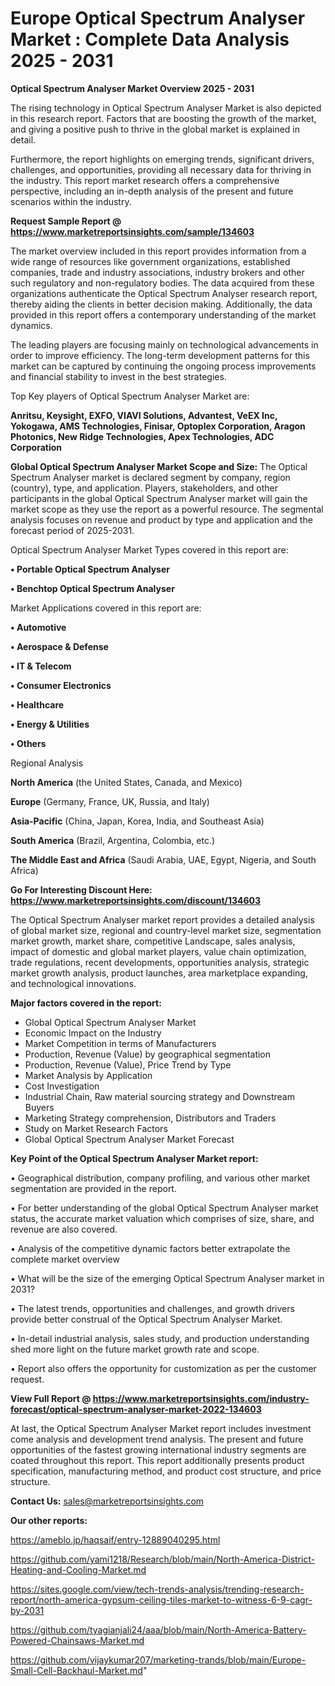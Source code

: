  # Europe Optical Spectrum Analyser Market : Complete Data Analysis 2025 - 2031

<Strong> Optical Spectrum Analyser Market Overview 2025 - 2031</strong>

The rising technology in Optical Spectrum Analyser Market is also depicted in this research report. Factors that are boosting the growth of the market, and giving a positive push to thrive in the global market is explained in detail.

Furthermore, the report highlights on emerging trends, significant drivers, challenges, and opportunities, providing all necessary data for thriving in the industry. This report market research offers a comprehensive perspective, including an in-depth analysis of the present and future scenarios within the industry.

<strong>Request Sample Report @ <a href=https://www.marketreportsinsights.com/sample/134603>https://www.marketreportsinsights.com/sample/134603</a></strong>

The market overview included in this report provides information from a wide range of resources like government organizations, established companies, trade and industry associations, industry brokers and other such regulatory and non-regulatory bodies. The data acquired from these organizations authenticate the Optical Spectrum Analyser research report, thereby aiding the clients in better decision making. Additionally, the data provided in this report offers a contemporary understanding of the market dynamics.

The leading players are focusing mainly on technological advancements in order to improve efficiency. The long-term development patterns for this market can be captured by continuing the ongoing process improvements and financial stability to invest in the best strategies.

Top Key players of Optical Spectrum Analyser Market are:

<strong>Anritsu, Keysight, EXFO, VIAVI Solutions, Advantest, VeEX Inc, Yokogawa, AMS Technologies, Finisar, Optoplex Corporation, Aragon Photonics, New Ridge Technologies, Apex Technologies, ADC Corporation</strong>

<strong><b>Global Optical Spectrum Analyser Market Scope and Size:</b></strong>
The Optical Spectrum Analyser market is declared segment by company, region (country), type, and application. Players, stakeholders, and other participants in the global Optical Spectrum Analyser market will gain the market scope as they use the report as a powerful resource. The segmental analysis focuses on revenue and product by type and application and the forecast period of 2025-2031.

Optical Spectrum Analyser Market Types covered in this report are:

<strong>• Portable Optical Spectrum Analyser

• Benchtop Optical Spectrum Analyser</strong>

Market Applications covered in this report are:

<strong>• Automotive

• Aerospace & Defense

• IT & Telecom

• Consumer Electronics

• Healthcare

• Energy & Utilities

• Others</strong> 

Regional Analysis

<strong>North America</strong> (the United States, Canada, and Mexico)

<strong>Europe</strong> (Germany, France, UK, Russia, and Italy)

<strong>Asia-Pacific</strong> (China, Japan, Korea, India, and Southeast Asia)

<strong>South America</strong> (Brazil, Argentina, Colombia, etc.)

<strong>The Middle East and Africa</strong> (Saudi Arabia, UAE, Egypt, Nigeria, and South Africa)

<strong>Go For Interesting Discount Here: <a href=https://www.marketreportsinsights.com/discount/134603>https://www.marketreportsinsights.com/discount/134603</a></strong>

The Optical Spectrum Analyser market report provides a detailed analysis of global market size, regional and country-level market size, segmentation market growth, market share, competitive Landscape, sales analysis, impact of domestic and global market players, value chain optimization, trade regulations, recent developments, opportunities analysis, strategic market growth analysis, product launches, area marketplace expanding, and technological innovations.

<strong><b>Major factors covered in the report:</b></strong>
<ul>
  <li>Global Optical Spectrum Analyser Market </li>
  <li>Economic Impact on the Industry</li>
  <li>Market Competition in terms of Manufacturers</li>
  <li>Production, Revenue (Value) by geographical segmentation</li>
  <li>Production, Revenue (Value), Price Trend by Type</li>
  <li>Market Analysis by Application</li>
  <li>Cost Investigation</li>
  <li>Industrial Chain, Raw material sourcing strategy and Downstream Buyers</li>
  <li>Marketing Strategy comprehension, Distributors and Traders</li>
  <li>Study on Market Research Factors</li>
  <li>Global Optical Spectrum Analyser Market Forecast</li>
</ul>

<strong><b>Key Point of the Optical Spectrum Analyser Market report:</b></strong>

• Geographical distribution, company profiling, and various other market segmentation are provided in the report.

• For better understanding of the global Optical Spectrum Analyser market status, the accurate market valuation which comprises of size, share, and revenue are also covered.

• Analysis of the competitive dynamic factors better extrapolate the complete market overview

• What will be the size of the emerging Optical Spectrum Analyser market in 2031?

• The latest trends, opportunities and challenges, and growth drivers provide better construal of the Optical Spectrum Analyser Market.

• In-detail industrial analysis, sales study, and production understanding shed more light on the future market growth rate and scope.

• Report also offers the opportunity for customization as per the customer request.

<strong><b>View Full Report @ <a href=https://www.marketreportsinsights.com/industry-forecast/optical-spectrum-analyser-market-2022-134603>https://www.marketreportsinsights.com/industry-forecast/optical-spectrum-analyser-market-2022-134603</a></b></strong>


At last, the Optical Spectrum Analyser Market report includes investment come analysis and development trend analysis. The present and future opportunities of the fastest growing international industry segments are coated throughout this report. This report additionally presents product specification, manufacturing method, and product cost structure, and price structure.

<strong>Contact Us:</strong>
sales@marketreportsinsights.com

<strong>Our other reports:</strong>

<a href=https://ameblo.jp/haqsaif/entry-12889040295.html>https://ameblo.jp/haqsaif/entry-12889040295.html</a>

<a href=https://github.com/yami1218/Research/blob/main/North-America-District-Heating-and-Cooling-Market.md>https://github.com/yami1218/Research/blob/main/North-America-District-Heating-and-Cooling-Market.md</a>

<a href=https://sites.google.com/view/tech-trends-analysis/trending-research-report/north-america-gypsum-ceiling-tiles-market-to-witness-6-9-cagr-by-2031>https://sites.google.com/view/tech-trends-analysis/trending-research-report/north-america-gypsum-ceiling-tiles-market-to-witness-6-9-cagr-by-2031</a>

<a href=https://github.com/tyagianjali24/aaa/blob/main/North-America-Battery-Powered-Chainsaws-Market.md>https://github.com/tyagianjali24/aaa/blob/main/North-America-Battery-Powered-Chainsaws-Market.md</a>

<a href=https://github.com/vijaykumar207/marketing-trands/blob/main/Europe-Small-Cell-Backhaul-Market.md>https://github.com/vijaykumar207/marketing-trands/blob/main/Europe-Small-Cell-Backhaul-Market.md</a>"
